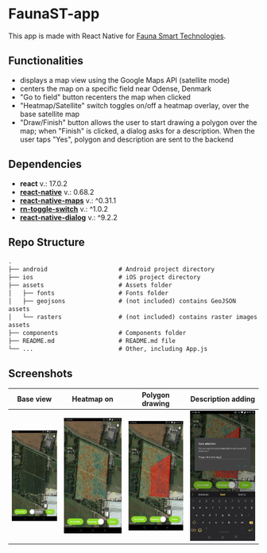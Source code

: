 # FaunaST-app

This app is made with React Native for [Fauna Smart Technologies](https://faunasmarttechnologies.com/).

## Functionalities

- displays a map view using the Google Maps API (satellite mode)
- centers the map on a specific field near Odense, Denmark
- "Go to field" button recenters the map when clicked
- "Heatmap/Satellite" switch toggles on/off a heatmap overlay, over the base satellite map
- "Draw/Finish" button allows the user to start drawing a polygon over the map; when "Finish" is clicked, a dialog asks for a description. When the user taps "Yes", polygon and description are sent to the backend

## Dependencies

- **react** v.: 17.0.2
- [**react-native**](https://reactnative.dev/) v.: 0.68.2
- [**react-native-maps**](https://github.com/react-native-maps/react-native-maps) v.: ^0.31.1
- [**rn-toggle-switch**](https://github.com/prsn/react-native-toggle-switch) v.: ^1.0.2
- [**react-native-dialog**](https://www.npmjs.com/package/react-native-dialog) v.: ^9.2.2

## Repo Structure

    .
    ├── android                    # Android project directory
    ├── ios                        # iOS project directory
    ├── assets                     # Assets folder
    │   ├── fonts                  # Fonts folder
    │   ├── geojsons               # (not included) contains GeoJSON assets
    │   └── rasters                # (not included) contains raster images assets
    ├── components                 # Components folder
    ├── README.md                  # README.md file
    └── ...                        # Other, including App.js

## Screenshots

| Base view | Heatmap on | Polygon drawing | Description adding |
| --------- | ---------- | --------------- | ------------------ |
| <img src="screenshots/base-map.jpg" alt="HomePage" width="100%" height="100%"/> | <img src="screenshots/toggled-overlay.jpg" alt="SideMenu" width="100%" height="100%"/> | <img src="screenshots/polygon-drawing.jpg" alt="CWPage" width="100%" height="100%"/> | <img src="screenshots/polygon-description.jpg" alt="SideMenu" width="100%" height="100%"/> | 
